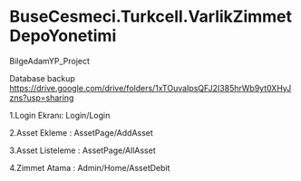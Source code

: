 # BuseCesmeci.Turkcell.VarlikZimmetDepoYonetimi
BilgeAdamYP_Project

Database backup
https://drive.google.com/drive/folders/1xTOuvaIpsQFJ2I385hrWb9yt0XHyJzns?usp=sharing

1.Login Ekranı: Login/Login

2.Asset Ekleme : AssetPage/AddAsset

3.Asset Listeleme : AssetPage/AllAsset

4.Zimmet Atama : Admin/Home/AssetDebit
